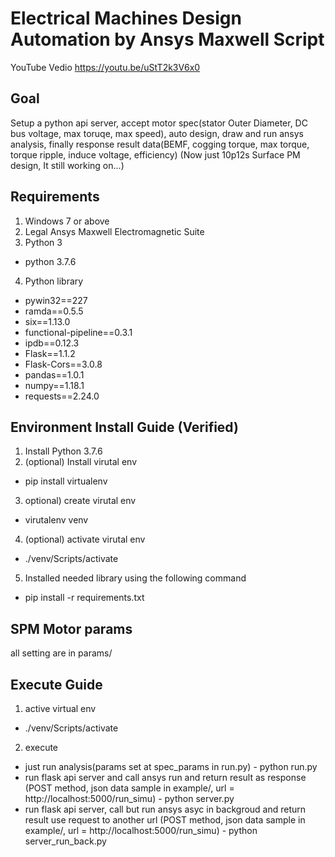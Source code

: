 # Electrical Machines Design Automation by Ansys Maxwell Script

YouTube Vedio
https://youtu.be/uStT2k3V6x0

## Goal
Setup a python api server, accept motor spec(stator Outer Diameter, DC bus voltage, max toruqe, max speed), 
auto design, draw and run ansys analysis,
finally response result data(BEMF, cogging torque, max torque, torque ripple, induce voltage, efficiency)
(Now just 10p12s Surface PM design, It still working on...)

## Requirements
1. Windows 7 or above
2. Legal Ansys Maxwell Electromagnetic Suite
3. Python 3
 - python 3.7.6
4. Python library
 - pywin32==227
 - ramda==0.5.5
 - six==1.13.0
 - functional-pipeline==0.3.1
 - ipdb==0.12.3
 - Flask==1.1.2
 - Flask-Cors==3.0.8
 - pandas==1.0.1
 - numpy==1.18.1
 - requests==2.24.0
## Environment Install Guide (Verified)
1. Install Python 3.7.6
2. (optional) Install virutal env
 - pip install virtualenv
3. optional) create virutal env
 - virutalenv venv
4. (optional) activate virutal env
 - ./venv/Scripts/activate
5. Installed needed library using the following command
 - pip install -r requirements.txt
## SPM Motor params
all setting are in params/

## Execute Guide
1. active virtual env
 - ./venv/Scripts/activate
2. execute
 - just run analysis(params set at spec_params in run.py) - python run.py
 - run flask api server and call ansys run and return result as response (POST method, json data sample in example/, url = http://localhost:5000/run_simu) - python server.py
 - run flask api server, call but run ansys asyc in backgroud and return result use request to another url (POST method, json data sample in example/, url = http://localhost:5000/run_simu) - python server_run_back.py
